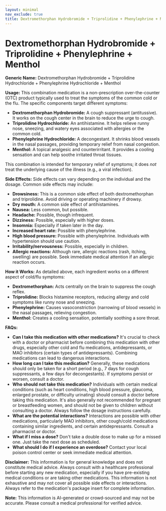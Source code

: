 ```yaml
---
layout: minimal
nav_exclude: true
title: Dextromethorphan Hydrobromide + Triprolidine + Phenylephrine + Menthol
---
```


# Dextromethorphan Hydrobromide + Triprolidine + Phenylephrine + Menthol

**Generic Name:** Dextromethorphan Hydrobromide + Triprolidine Hydrochloride + Phenylephrine Hydrochloride + Menthol

**Usage:** This combination medication is a non-prescription over-the-counter (OTC) product typically used to treat the symptoms of the common cold or the flu.  The specific components target different symptoms:

* **Dextromethorphan Hydrobromide:** A cough suppressant (antitussive). It works on the cough center in the brain to reduce the urge to cough.
* **Triprolidine Hydrochloride:** An antihistamine. It helps relieve runny nose, sneezing, and watery eyes associated with allergies or the common cold.
* **Phenylephrine Hydrochloride:** A decongestant. It shrinks blood vessels in the nasal passages, providing temporary relief from nasal congestion.
* **Menthol:** A topical analgesic and counterirritant. It provides a cooling sensation and can help soothe irritated throat tissues.

This combination is intended for temporary relief of symptoms; it does *not* treat the underlying cause of the illness (e.g., a viral infection).


**Side Effects:**  Side effects can vary depending on the individual and the dosage. Common side effects may include:

* **Drowsiness:** This is a common side effect of both dextromethorphan and triprolidine.  Avoid driving or operating machinery if drowsy.
* **Dry mouth:**  A common side effect of antihistamines.
* **Nausea:**  Less common, but possible.
* **Headache:**  Possible, though infrequent.
* **Dizziness:**  Possible, especially with higher doses.
* **Insomnia:**  Especially if taken later in the day.
* **Increased heart rate:** Possible with phenylephrine.
* **High blood pressure:** Possible with phenylephrine.  Individuals with hypertension should use caution.
* **Irritability/nervousness:** Possible, especially in children.
* **Allergic reactions:** Although rare, allergic reactions (rash, itching, swelling) are possible.  Seek immediate medical attention if an allergic reaction occurs.


**How it Works:**  As detailed above, each ingredient works on a different aspect of cold/flu symptoms:

* **Dextromethorphan:** Acts centrally on the brain to suppress the cough reflex.
* **Triprolidine:** Blocks histamine receptors, reducing allergy and cold symptoms like runny nose and sneezing.
* **Phenylephrine:** Causes vasoconstriction (narrowing of blood vessels) in the nasal passages, relieving congestion.
* **Menthol:** Creates a cooling sensation, potentially soothing a sore throat.


**FAQs:**

* **Can I take this medication with other medications?**  It's crucial to check with a doctor or pharmacist before combining this medication with other drugs, especially other cold and flu medications, antidepressants, or MAO inhibitors (certain types of antidepressants).  Combining medications can lead to dangerous interactions.
* **How long can I take this medication?**  Generally, these medications should only be taken for a short period (e.g., 7 days for cough suppressants, a few days for decongestants).  If symptoms persist or worsen, consult a doctor.
* **Who should not take this medication?**  Individuals with certain medical conditions (such as heart conditions, high blood pressure, glaucoma, enlarged prostate, or difficulty urinating) should consult a doctor before taking this medication.  It's also generally not recommended for pregnant or breastfeeding women, and should not be given to children without consulting a doctor.  Always follow the dosage instructions carefully.
* **What are the potential interactions?**  Interactions are possible with other medications, particularly MAO inhibitors, other cough/cold medications containing similar ingredients, and certain antidepressants. Consult a pharmacist or doctor.
* **What if I miss a dose?**  Don't take a double dose to make up for a missed one. Just take the next dose as scheduled.
* **What should I do if I experience an overdose?**  Contact your local poison control center or seek immediate medical attention.

**Disclaimer:** This information is for general knowledge and does not constitute medical advice.  Always consult with a healthcare professional before starting any new medication, especially if you have pre-existing medical conditions or are taking other medications.  This information is not exhaustive and may not cover all possible side effects or interactions.  Always refer to the medication's package insert for complete information.


**Note:** This information is AI-generated or crowd-sourced and may not be accurate. Please consult a medical professional for verified advice.